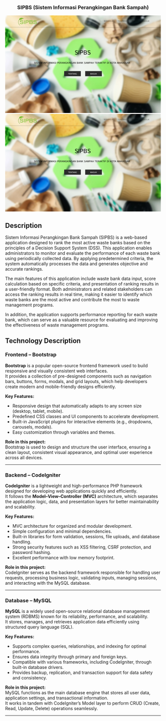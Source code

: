 <p align="center">
  <h3 align="center">SIPBS (Sistem Informasi Perangkingan Bank Sampah)</h3>
</p>

[![Resource ui][product-ui]](https://www.figma.com/design/VBYfRcltZWD9W5Nm0Ph4bj/SIPBS--Sistem-Informasi-Perangkingan-Bank-Sampah-?node-id=0-1&t=4CZjR8JisjFNCbST-1)
[![Resource ui][product-ui]](https://www.figma.com/design/VBYfRcltZWD9W5Nm0Ph4bj/SIPBS--Sistem-Informasi-Perangkingan-Bank-Sampah-?node-id=10-54&t=dul9nOLH3ZLK4gCs-1)

[product-ui]: Resource/preview/Preview.png

## Description

Sistem Informasi Perangkingan Bank Sampah (SIPBS) is a web-based application designed to rank the most active waste banks based on the principles of a Decision Support System (DSS). This application enables administrators to monitor and evaluate the performance of each waste bank using periodically collected data. By applying predetermined criteria, the system automatically processes the data and generates objective and accurate rankings.

The main features of this application include waste bank data input, score calculation based on specific criteria, and presentation of ranking results in a user-friendly format. Both administrators and related stakeholders can access the ranking results in real time, making it easier to identify which waste banks are the most active and contribute the most to waste management programs.

In addition, the application supports performance reporting for each waste bank, which can serve as a valuable resource for evaluating and improving the effectiveness of waste management programs.

## Technology Description

### Frontend – Bootstrap

**Bootstrap** is a popular open-source frontend framework used to build responsive and visually consistent web interfaces.  
It provides a collection of pre-designed components such as navigation bars, buttons, forms, modals, and grid layouts, which help developers create modern and mobile-friendly designs efficiently.

**Key Features:**

- Responsive design that automatically adapts to any screen size (desktop, tablet, mobile).
- Predefined CSS classes and UI components to accelerate development.
- Built-in JavaScript plugins for interactive elements (e.g., dropdowns, carousels, modals).
- Easy customization through variables and themes.

**Role in this project:**  
Bootstrap is used to design and structure the user interface, ensuring a clean layout, consistent visual appearance, and optimal user experience across all devices.

---

### Backend – CodeIgniter

**CodeIgniter** is a lightweight and high-performance PHP framework designed for developing web applications quickly and efficiently.  
It follows the **Model–View–Controller (MVC)** architecture, which separates the application logic, data, and presentation layers for better maintainability and scalability.

**Key Features:**

- MVC architecture for organized and modular development.
- Simple configuration and minimal dependencies.
- Built-in libraries for form validation, sessions, file uploads, and database handling.
- Strong security features such as XSS filtering, CSRF protection, and password hashing.
- Excellent performance with low memory footprint.

**Role in this project:**  
CodeIgniter serves as the backend framework responsible for handling user requests, processing business logic, validating inputs, managing sessions, and interacting with the MySQL database.

---

### Database – MySQL

**MySQL** is a widely used open-source relational database management system (RDBMS) known for its reliability, performance, and scalability.  
It stores, manages, and retrieves application data efficiently using structured query language (SQL).

**Key Features:**

- Supports complex queries, relationships, and indexing for optimal performance.
- Ensures data integrity through primary and foreign keys.
- Compatible with various frameworks, including CodeIgniter, through built-in database drivers.
- Provides backup, replication, and transaction support for data safety and consistency.

**Role in this project:**  
MySQL functions as the main database engine that stores all user data, application settings, and transactional information.  
It works in tandem with CodeIgniter’s Model layer to perform CRUD (Create, Read, Update, Delete) operations seamlessly.

---
